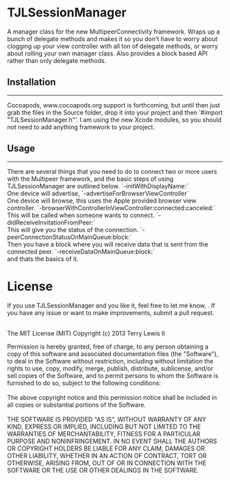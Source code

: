 <h1>TJLSessionManager</h1>
A manager class for the new MultipeerConnectivity framework. Wraps up a bunch of delegate methods and makes it so you don't have to worry about clogging up your view controller with all ton of delegate methods, or worry about rolling your own manager class. Also provides a block based API rather than only delegate methods.

<h2>Installation</h2>
<hr>
Cocoapods, www.cocoapods.org support is forthcoming, but until then just grab the files in the Source folder, drop it into your project and then '#import "TJLSessionManager.h"'. I am using the new Xcode modules, so you should not need to add anything framework to your project.
<h2>Usage</h2>
<hr>
There are several things that you need to do to connect two or more users with the Multipeer framework, and the basic steps of using TJLSessionManager are outlined below.
`-initWithDisplayName:`<br>
One device will advertise,
`-advertiseForBrowserViewController`<br>
One device will browse, this uses the Apple provided browser view controller.
`-browserWithControllerInViewController:connected:canceled:`<br>
This will be called when someone wants to connect.
`-didReceiveInvitationFromPeer:`<br>
This will give you the status of the connection.
`-peerConnectionStatusOnMainQueue:block:`<br>
Then you have a block where you will receive data that is sent from the connected peer.
`-receiveDataOnMainQueue:block:`<br>
and thats the basics of it.<br>


<h1>License</h1>
If you use TJLSessionManager and you like it, feel free to let me know, <terry@ploverproductions.com>. If you have any issue or want to make improvements, submit a pull request.<br><br>

The MIT License (MIT)
Copyright (c) 2013 Terry Lewis II

Permission is hereby granted, free of charge, to any person obtaining a copy of this software and associated documentation files (the "Software"), to deal in the Software without restriction, including without limitation the rights to use, copy, modify, merge, publish, distribute, sublicense, and/or sell copies of the Software, and to permit persons to whom the Software is furnished to do so, subject to the following conditions:
<br><br>
The above copyright notice and this permission notice shall be included in all copies or substantial portions of the Software.
<br><br>
THE SOFTWARE IS PROVIDED "AS IS", WITHOUT WARRANTY OF ANY KIND, EXPRESS OR IMPLIED, INCLUDING BUT NOT LIMITED TO THE WARRANTIES OF MERCHANTABILITY, FITNESS FOR A PARTICULAR PURPOSE AND NONINFRINGEMENT. IN NO EVENT SHALL THE AUTHORS OR COPYRIGHT HOLDERS BE LIABLE FOR ANY CLAIM, DAMAGES OR OTHER LIABILITY, WHETHER IN AN ACTION OF CONTRACT, TORT OR OTHERWISE, ARISING FROM, OUT OF OR IN CONNECTION WITH THE SOFTWARE OR THE USE OR OTHER DEALINGS IN THE SOFTWARE.

